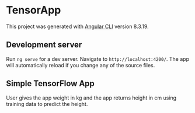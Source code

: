 # TensorApp

This project was generated with [Angular CLI](https://github.com/angular/angular-cli) version 8.3.19.

## Development server

Run `ng serve` for a dev server. Navigate to `http://localhost:4200/`. The app will automatically reload if you change any of the source files.

## Simple TensorFlow App

User gives the app weight in kg and the app returns height in cm using training data to predict the height. 